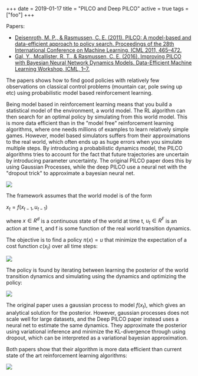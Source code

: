 +++
date = 2019-01-17
title = "PILCO and Deep PILCO"
active = true
tags = ["foo"]
+++

Papers: 
- [Deisenroth, M. P., & Rasmussen, C. E. (2011). PILCO: A model-based and data-efficient approach to policy search. Proceedings of the 28th International Conference on Machine Learning, ICML 2011, 465–472.](https://www.researchgate.net/publication/221345233_PILCO_A_Model-Based_and_Data-Efficient_Approach_to_Policy_Search)
- [Gal, Y., Mcallister, R. T., & Rasmussen, C. E. (2016). Improving PILCO with Bayesian Neural Network Dynamics Models. Data-Efficient Machine Learning Workshop, ICML, 1–7.](http://mlg.eng.cam.ac.uk/yarin/PDFs/DeepPILCO.pdf)

The papers shows how to find good policies with relatively few observations on classical control problems (mountain car, pole swing up etc) using probabilistic model based reinforcement learning.

Being model based in reinforcement learning means that you build a statistical model of the environment, a world model.
The RL algorithm can then search for an optimal policy by simulating from this world model.
This is more data efficient than in the "model free" reinforcement learning algorithms, where one needs millions of examples to learn relatively simple games.
However, model based simulators suffers from their approximations to the real world, which often ends up as huge errors when you simulate multiple steps.
By introducing a probabilistic dynamics model, the PILCO algorithms tries to account for the fact that future trajectories are uncertain by introducing parameter uncertainty.
The original PILCO paper does this by using Gaussian Processes, while the deep PILCO use a neural net with the "dropout trick" to approximate a bayesian neural net.

![](/assets/2020-01-17-10-23-16.png)


The framework assumes that the world model is of the form 

$x_t=f(x_{t-1},u_{t-1})$

where $x \in R^d$ is a continuous state of the world at time t,
$u_t \in R^F$ is an action at time t, and f is some function of the real world transition dynamics.

The objective is to find a policy $\pi(x) = u$ that minimize the expectation of a cost function $c(x_t)$ over all time steps:

![](/assets/2020-01-17-10-18-34.png)

The policy is found by iterating between learning the posterior of the world transition dynamics and simulating using the dynamics and optimizing the policy:

![](/assets/2020-01-17-10-24-06.png)

The original paper uses a gaussian process to model $f(x_t)$, which gives an analytical solution for the posterior.
However, gaussian processes does not scale well for large datasets, and the Deep PILCO paper instead uses a neural net to estimate the same dynamics.
They approximate the posterior using variational inference and minimize the KL-divergence through using dropout, which can be interpreted as a variational bayesian approximation.

Both papers show that their algorithm is more data efficient than current state of the art reinforcement learning algorithms:

![](/assets/2020-01-17-10-33-54.png)